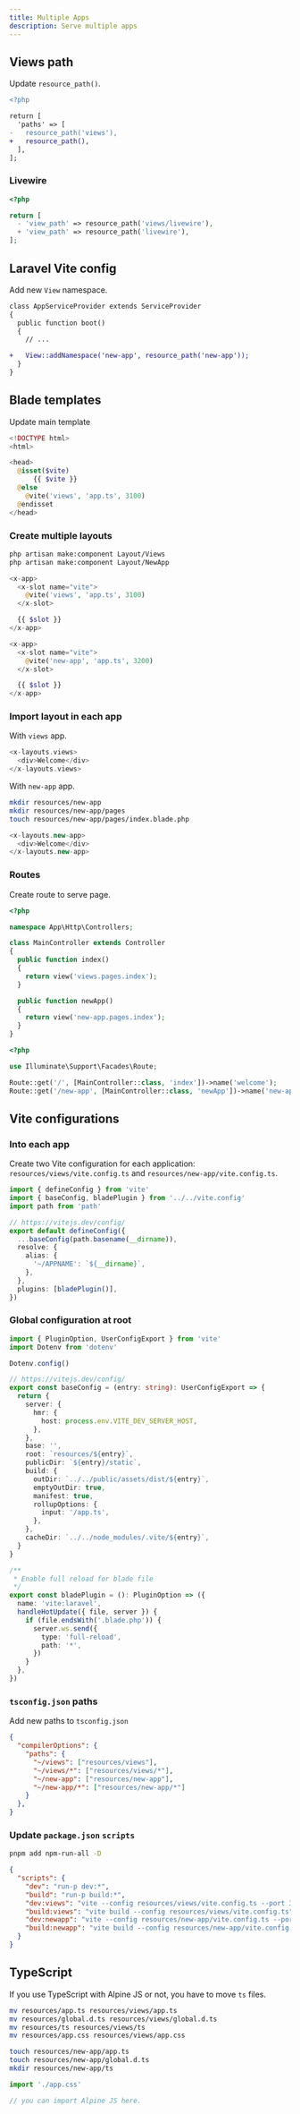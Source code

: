```yaml
---
title: Multiple Apps
description: Serve multiple apps
---
```


## Views path

Update `resource_path()`.

```diff [config/view.php"
<?php

return [
  'paths' => [
-   resource_path('views'),
+   resource_path(),
  ],
];
```

### Livewire

```php title="config/livewire.php"
<?php

return [
  - 'view_path' => resource_path('views/livewire'),
  + 'view_path' => resource_path('livewire'),
];
```

## Laravel Vite config

Add new `View` namespace.

```diff [app/Providers/AppServiceProvider.php"
class AppServiceProvider extends ServiceProvider
{
  public function boot()
  {
    // ...

+   View::addNamespace('new-app', resource_path('new-app'));
  }
}
```

## Blade templates

Update main template

```php title="resources/components/app.blade.php"
<!DOCTYPE html>
<html>

<head>
  @isset($vite)
      {{ $vite }}
  @else
    @vite('views', 'app.ts', 3100)
  @endisset
</head>
```

### Create multiple layouts

```bash
php artisan make:component Layout/Views
php artisan make:component Layout/NewApp
```

```php title="resources/components/layouts/views.blade.php"
<x-app>
  <x-slot name="vite">
    @vite('views', 'app.ts', 3100)
  </x-slot>

  {{ $slot }}
</x-app>
```

```php title="resources/components/layouts/new-app.blade.php"
<x-app>
  <x-slot name="vite">
    @vite('new-app', 'app.ts', 3200)
  </x-slot>

  {{ $slot }}
</x-app>
```

### Import layout in each app

With `views` app.

```php title="resources/views/pages/index.blade.php"
<x-layouts.views>
  <div>Welcome</div>
</x-layouts.views>
```

With `new-app` app.

```bash
mkdir resources/new-app
mkdir resources/new-app/pages
touch resources/new-app/pages/index.blade.php
```

```php title="resources/new-app/pages/index.blade.php"
<x-layouts.new-app>
  <div>Welcome</div>
</x-layouts.new-app>
```

### Routes

Create route to serve page.

```php title="app/Http/Controllers/MainController.php"
<?php

namespace App\Http\Controllers;

class MainController extends Controller
{
  public function index()
  {
    return view('views.pages.index');
  }

  public function newApp()
  {
    return view('new-app.pages.index');
  }
}
```

```php title="routes/web.php"
<?php

use Illuminate\Support\Facades\Route;

Route::get('/', [MainController::class, 'index'])->name('welcome');
Route::get('/new-app', [MainController::class, 'newApp'])->name('new-app');
```

## Vite configurations

### Into each app

Create two Vite configuration for each application: `resources/views/vite.config.ts` and `resources/new-app/vite.config.ts`.

```ts title="resources/[APPNAME]/vite.config.ts"
import { defineConfig } from 'vite'
import { baseConfig, bladePlugin } from '../../vite.config'
import path from 'path'

// https://vitejs.dev/config/
export default defineConfig({
  ...baseConfig(path.basename(__dirname)),
  resolve: {
    alias: {
      '~/APPNAME': `${__dirname}`,
    },
  },
  plugins: [bladePlugin()],
})
```

### Global configuration at root

```ts title="vite.config.ts"
import { PluginOption, UserConfigExport } from 'vite'
import Dotenv from 'dotenv'

Dotenv.config()

// https://vitejs.dev/config/
export const baseConfig = (entry: string): UserConfigExport => {
  return {
    server: {
      hmr: {
        host: process.env.VITE_DEV_SERVER_HOST,
      },
    },
    base: '',
    root: `resources/${entry}`,
    publicDir: `${entry}/static`,
    build: {
      outDir: `../../public/assets/dist/${entry}`,
      emptyOutDir: true,
      manifest: true,
      rollupOptions: {
        input: '/app.ts',
      },
    },
    cacheDir: `../../node_modules/.vite/${entry}`,
  }
}

/**
 * Enable full reload for blade file
 */
export const bladePlugin = (): PluginOption => ({
  name: 'vite:laravel',
  handleHotUpdate({ file, server }) {
    if (file.endsWith('.blade.php')) {
      server.ws.send({
        type: 'full-reload',
        path: '*',
      })
    }
  },
})
```

### `tsconfig.json` paths

Add new paths to `tsconfig.json`

```json title="tsconfig.json"
{
  "compilerOptions": {
    "paths": {
      "~/views": ["resources/views"],
      "~/views/*": ["resources/views/*"],
      "~/new-app": ["resources/new-app"],
      "~/new-app/*": ["resources/new-app/*"]
    }
  },
}
```

### Update `package.json` `scripts`

```bash
pnpm add npm-run-all -D
```

```json title="package.json"
{
  "scripts": {
    "dev": "run-p dev:*",
    "build": "run-p build:*",
    "dev:views": "vite --config resources/views/vite.config.ts --port 3100 --host",
    "build:views": "vite build --config resources/views/vite.config.ts",
    "dev:newapp": "vite --config resources/new-app/vite.config.ts --port 3200 --host",
    "build:newapp": "vite build --config resources/new-app/vite.config.ts"
  }
}
```

## TypeScript

If you use TypeScript with Alpine JS or not, you have to move `ts` files.

```bash
mv resources/app.ts resources/views/app.ts
mv resources/global.d.ts resources/views/global.d.ts
mv resources/ts resources/views/ts
mv resources/app.css resources/views/app.css
```

```bash
touch resources/new-app/app.ts
touch resources/new-app/global.d.ts
mkdir resources/new-app/ts
```

```ts title="resources/APPNAME/app.ts"
import './app.css'

// you can import Alpine JS here.
```
